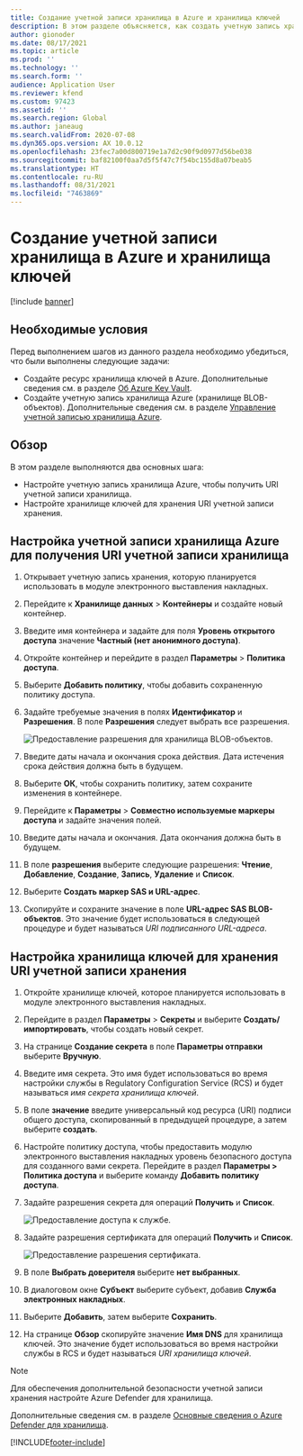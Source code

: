 ```yaml
---
title: Создание учетной записи хранилища в Azure и хранилища ключей
description: В этом разделе объясняется, как создать учетную запись хранилища Azure и хранилище ключей.
author: gionoder
ms.date: 08/17/2021
ms.topic: article
ms.prod: ''
ms.technology: ''
ms.search.form: ''
audience: Application User
ms.reviewer: kfend
ms.custom: 97423
ms.assetid: ''
ms.search.region: Global
ms.author: janeaug
ms.search.validFrom: 2020-07-08
ms.dyn365.ops.version: AX 10.0.12
ms.openlocfilehash: 23fec7a00d800719e1a7d2c90f9d0977d56be038
ms.sourcegitcommit: baf82100f0aa7d5f5f47c7f54bc155d8a07beab5
ms.translationtype: HT
ms.contentlocale: ru-RU
ms.lasthandoff: 08/31/2021
ms.locfileid: "7463869"
---
```

# <a name="create-an-azure-storage-account-and-a-key-vault"></a>Создание учетной записи хранилища в Azure и хранилища ключей

[!include [banner](../includes/banner.md)]

## <a name="prerequisites"></a>Необходимые условия

Перед выполнением шагов из данного раздела необходимо убедиться, что были выполнены следующие задачи:

- Создайте ресурс хранилища ключей в Azure. Дополнительные сведения см. в разделе [Об Azure Key Vault](/azure/key-vault/general/overview).
- Создайте учетную запись хранилища Azure (хранилище BLOB-объектов). Дополнительные сведения см. в разделе [Управление учетной записью хранилища Azure](/azure/storage/blobs/).

## <a name="overview"></a>Обзор

В этом разделе выполняются два основных шага:

- Настройте учетную запись хранилища Azure, чтобы получить URI учетной записи хранилища.
- Настройте хранилище ключей для хранения URI учетной записи хранения.

## <a name="set-up-the-azure-storage-account-to-get-the-storage-account-uri"></a>Настройка учетной записи хранилища Azure для получения URI учетной записи хранилища

1. Открывает учетную запись хранения, которую планируется использовать в модуле электронного выставления накладных.
2. Перейдите к **Хранилище данных** > **Контейнеры** и создайте новый контейнер.
3. Введите имя контейнера и задайте для поля **Уровень открытого доступа** значение **Частный (нет анонимного доступа)**.
4. Откройте контейнер и перейдите в раздел **Параметры** > **Политика доступа**.
5. Выберите **Добавить политику**, чтобы добавить сохраненную политику доступа.
6. Задайте требуемые значения в полях **Идентификатор** и **Разрешения**. В поле **Разрешения** следует выбрать все разрешения.

    ![Предоставление разрешения для хранилища BLOB-объектов.](media/e-Invoicing-services-create-azure-resources-grant-blob-permissions.png)

7. Введите даты начала и окончания срока действия. Дата истечения срока действия должна быть в будущем.
8. Выберите **ОК**, чтобы сохранить политику, затем сохраните изменения в контейнере.
9. Перейдите к **Параметры** > **Совместно используемые маркеры доступа** и задайте значения полей. 
10. Введите даты начала и окончания. Дата окончания должна быть в будущем.
11. В поле **разрешения** выберите следующие разрешения: **Чтение**, **Добавление**, **Создание**, **Запись**, **Удаление** и **Список**. 
12. Выберите **Создать маркер SAS и URL-адрес**.
13. Скопируйте и сохраните значение в поле **URL-адрес SAS BLOB-объектов**. Это значение будет использоваться в следующей процедуре и будет называться *URI подписанного URL-адреса*.

## <a name="set-up-the-key-vault-to-store-the-storage-account-uri"></a>Настройка хранилища ключей для хранения URI учетной записи хранения

1. Откройте хранилище ключей, которое планируется использовать в модуле электронного выставления накладных.
2. Перейдите в раздел **Параметры** \> **Секреты** и выберите **Создать/импортировать**, чтобы создать новый секрет.
3. На странице **Создание секрета** в поле **Параметры отправки** выберите **Вручную**.
4. Введите имя секрета. Это имя будет использоваться во время настройки службы в Regulatory Configuration Service (RCS) и будет называться *имя секрета хранилища ключей*.
5. В поле **значение** введите универсальный код ресурса (URI) подписи общего доступа, скопированный в предыдущей процедуре, а затем выберите **создать**.
6. Настройте политику доступа, чтобы предоставить модулю электронного выставления накладных уровень безопасного доступа для созданного вами секрета. Перейдите в раздел **Параметры \> Политика доступа** и выберите команду **Добавить политику доступа**.
7. Задайте разрешения секрета для операций **Получить** и **Список**.

    ![Предоставление доступа к службе.](media/e-Invoicing-services-create-azure-resources-grant-service-access.png)

8. Задайте разрешения сертификата для операций **Получить** и **Список**.

    ![Предоставление разрешения сертификата.](media/e-Invoicing-services-create-azure-resources-grant-certificate-permission.png)

9. В поле **Выбрать доверителя** выберите **нет выбранных**.
10. В диалоговом окне **Субъект** выберите субъект, добавив **Служба электронных накладных**.
11. Выберите **Добавить**, затем выберите **Сохранить**.
12. На странице **Обзор** скопируйте значение **Имя DNS** для хранилища ключей. Это значение будет использоваться во время настройки службы в RCS и будет называться *URI хранилища ключей*.

> [!NOTE]
> Для обеспечения дополнительной безопасности учетной записи хранения настройте Azure Defender для хранилища.
> 
> Дополнительные сведения см. в разделе [Основные сведения о Azure Defender для хранилища](/azure/security-center/defender-for-storage-introduction).


[!INCLUDE[footer-include](../../includes/footer-banner.md)]
